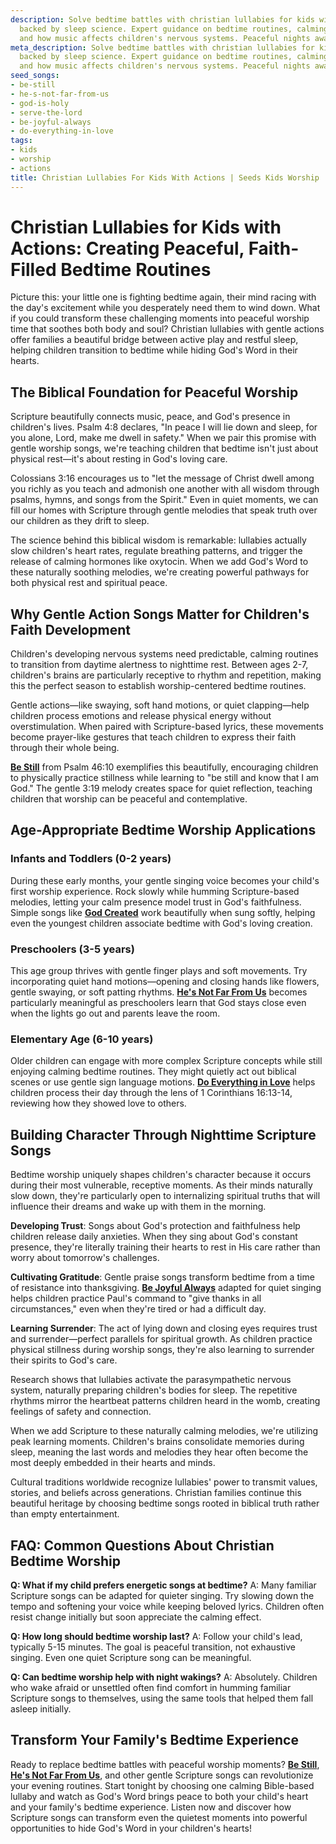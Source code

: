 ```yaml
---
description: Solve bedtime battles with christian lullabies for kids with actions
  backed by sleep science. Expert guidance on bedtime routines, calming techniques,
  and how music affects children's nervous systems. Peaceful nights await!
meta_description: Solve bedtime battles with christian lullabies for kids with actions
  backed by sleep science. Expert guidance on bedtime routines, calming techniques,
  and how music affects children's nervous systems. Peaceful nights await!
seed_songs:
- be-still
- he-s-not-far-from-us
- god-is-holy
- serve-the-lord
- be-joyful-always
- do-everything-in-love
tags:
- kids
- worship
- actions
title: Christian Lullabies For Kids With Actions | Seeds Kids Worship
---
```

# Christian Lullabies for Kids with Actions: Creating Peaceful, Faith-Filled Bedtime Routines

Picture this: your little one is fighting bedtime again, their mind racing with the day's excitement while you desperately need them to wind down. What if you could transform these challenging moments into peaceful worship time that soothes both body and soul? Christian lullabies with gentle actions offer families a beautiful bridge between active play and restful sleep, helping children transition to bedtime while hiding God's Word in their hearts.

## The Biblical Foundation for Peaceful Worship

Scripture beautifully connects music, peace, and God's presence in children's lives. Psalm 4:8 declares, "In peace I will lie down and sleep, for you alone, Lord, make me dwell in safety." When we pair this promise with gentle worship songs, we're teaching children that bedtime isn't just about physical rest—it's about resting in God's loving care.

Colossians 3:16 encourages us to "let the message of Christ dwell among you richly as you teach and admonish one another with all wisdom through psalms, hymns, and songs from the Spirit." Even in quiet moments, we can fill our homes with Scripture through gentle melodies that speak truth over our children as they drift to sleep.

The science behind this biblical wisdom is remarkable: lullabies actually slow children's heart rates, regulate breathing patterns, and trigger the release of calming hormones like oxytocin. When we add God's Word to these naturally soothing melodies, we're creating powerful pathways for both physical rest and spiritual peace.

## Why Gentle Action Songs Matter for Children's Faith Development

Children's developing nervous systems need predictable, calming routines to transition from daytime alertness to nighttime rest. Between ages 2-7, children's brains are particularly receptive to rhythm and repetition, making this the perfect season to establish worship-centered bedtime routines.

Gentle actions—like swaying, soft hand motions, or quiet clapping—help children process emotions and release physical energy without overstimulation. When paired with Scripture-based lyrics, these movements become prayer-like gestures that teach children to express their faith through their whole being.

**[Be Still](https://seedskidsworship.com/product/seeds-of-praise-vol-3/)** from Psalm 46:10 exemplifies this beautifully, encouraging children to physically practice stillness while learning to "be still and know that I am God." The gentle 3:19 melody creates space for quiet reflection, teaching children that worship can be peaceful and contemplative.

## Age-Appropriate Bedtime Worship Applications

### Infants and Toddlers (0-2 years)
During these early months, your gentle singing voice becomes your child's first worship experience. Rock slowly while humming Scripture-based melodies, letting your calm presence model trust in God's faithfulness. Simple songs like **[God Created](https://seedskidsworship.com/product/god-created-genesis-11/)** work beautifully when sung softly, helping even the youngest children associate bedtime with God's loving creation.

### Preschoolers (3-5 years)
This age group thrives with gentle finger plays and soft movements. Try incorporating quiet hand motions—opening and closing hands like flowers, gentle swaying, or soft patting rhythms. **[He's Not Far From Us](https://seedskidsworship.com/product/hes-not-far-from-us-acts-1726-27-2/)** becomes particularly meaningful as preschoolers learn that God stays close even when the lights go out and parents leave the room.

### Elementary Age (6-10 years)
Older children can engage with more complex Scripture concepts while still enjoying calming bedtime routines. They might quietly act out biblical scenes or use gentle sign language motions. **[Do Everything in Love](https://seedskidsworship.com/product/do-everything-in-love-1-corinthians-1613-14-2/)** helps children process their day through the lens of 1 Corinthians 16:13-14, reviewing how they showed love to others.

## Building Character Through Nighttime Scripture Songs

Bedtime worship uniquely shapes children's character because it occurs during their most vulnerable, receptive moments. As their minds naturally slow down, they're particularly open to internalizing spiritual truths that will influence their dreams and wake up with them in the morning.

**Developing Trust**: Songs about God's protection and faithfulness help children release daily anxieties. When they sing about God's constant presence, they're literally training their hearts to rest in His care rather than worry about tomorrow's challenges.

**Cultivating Gratitude**: Gentle praise songs transform bedtime from a time of resistance into thanksgiving. **[Be Joyful Always](https://seedskidsworship.com/product/joyful-always-1-thessalonians-516-18/)** adapted for quiet singing helps children practice Paul's command to "give thanks in all circumstances," even when they're tired or had a difficult day.

**Learning Surrender**: The act of lying down and closing eyes requires trust and surrender—perfect parallels for spiritual growth. As children practice physical stillness during worship songs, they're also learning to surrender their spirits to God's care.

Research shows that lullabies activate the parasympathetic nervous system, naturally preparing children's bodies for sleep. The repetitive rhythms mirror the heartbeat patterns children heard in the womb, creating feelings of safety and connection.

When we add Scripture to these naturally calming melodies, we're utilizing peak learning moments. Children's brains consolidate memories during sleep, meaning the last words and melodies they hear often become the most deeply embedded in their hearts and minds.

Cultural traditions worldwide recognize lullabies' power to transmit values, stories, and beliefs across generations. Christian families continue this beautiful heritage by choosing bedtime songs rooted in biblical truth rather than empty entertainment.

## FAQ: Common Questions About Christian Bedtime Worship

**Q: What if my child prefers energetic songs at bedtime?**
A: Many familiar Scripture songs can be adapted for quieter singing. Try slowing down the tempo and softening your voice while keeping beloved lyrics. Children often resist change initially but soon appreciate the calming effect.

**Q: How long should bedtime worship last?**
A: Follow your child's lead, typically 5-15 minutes. The goal is peaceful transition, not exhaustive singing. Even one quiet Scripture song can be meaningful.

**Q: Can bedtime worship help with night wakings?**
A: Absolutely. Children who wake afraid or unsettled often find comfort in humming familiar Scripture songs to themselves, using the same tools that helped them fall asleep initially.

## Transform Your Family's Bedtime Experience

Ready to replace bedtime battles with peaceful worship moments? **[Be Still](https://seedskidsworship.com/product/seeds-of-praise-vol-3/)**, **[He's Not Far From Us](https://seedskidsworship.com/product/hes-not-far-from-us-acts-1726-27-2/)**, and other gentle Scripture songs can revolutionize your evening routines. Start tonight by choosing one calming Bible-based lullaby and watch as God's Word brings peace to both your child's heart and your family's bedtime experience. Listen now and discover how Scripture songs can transform even the quietest moments into powerful opportunities to hide God's Word in your children's hearts!

<script type="application/ld+json">
{
  "@context": "https://schema.org",
  "@type": "Article",
  "headline": "Christian Lullabies For Kids With Actions",
  "author": {
    "@type": "Organization",
    "name": "Seeds Kids Worship"
  },
  "publisher": {
    "@type": "Organization",
    "name": "Seeds Kids Worship",
    "logo": {
      "@type": "ImageObject",
      "url": "https://seedskidsworship.com/logo.png"
    }
  },
  "datePublished": "2025-09-04T10:14:19.129799",
  "dateModified": "2025-09-04T10:14:19.129811",
  "description": "Solve bedtime battles with christian lullabies for kids with actions backed by sleep science. Expert guidance on bedtime routines, calming techniques, and how m",
  "mainEntityOfPage": {
    "@type": "WebPage",
    "@id": "https://seedskidsworship.com/activities/christian-lullabies-for-kids-with-actions/"
  }
}
</script>

<script type="application/ld+json">
{
  "@context": "https://schema.org",
  "@type": "Product",
  "name": "Be Still",
  "description": "Peaceful worship song for meditation and quietness encouraging children to be still and know God",
  "url": "https://seedskidsworship.com/product/seeds-of-praise-vol-3/",
  "brand": {
    "@type": "Brand",
    "name": "Seeds Kids Worship"
  },
  "category": "Children's Christian Music",
  "album": "Seeds of Praise / Lullabies"
}
</script>

<script type="application/ld+json">
{
  "@context": "https://schema.org",
  "@type": "Product",
  "name": "He's Not Far From Us",
  "description": "A song about God's nearness and presence with us",
  "url": "https://seedskidsworship.com/product/hes-not-far-from-us-acts-1726-27-2/",
  "brand": {
    "@type": "Brand",
    "name": "Seeds Kids Worship"
  },
  "category": "Children's Christian Music",
  "album": "I AM with You"
}
</script>

<script type="application/ld+json">
{
  "@context": "https://schema.org",
  "@type": "Product",
  "name": "God Is Holy",
  "description": "Isaiah 6:1-3 forms the basis of this worshipful song, calling attention to God's holiness as the seraphim proclaim 'Holy, holy, holy is the Lord of hosts' and inv
